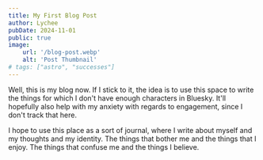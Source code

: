 ```yaml
---
title: My First Blog Post
author: Lychee
pubDate: 2024-11-01
public: true
image:
    url: '/blog-post.webp'
    alt: 'Post Thumbnail'
# tags: ["astro", "successes"]
---
```


Well, this is my blog now. If I stick to it, the idea is to use this space to write the things for which I don't have enough characters in Bluesky. It'll hopefully also help with my anxiety with regards to engagement, since I don't track that here.

I hope to use this place as a sort of journal, where I write about myself and my thoughts and my identity. The things that bother me and the things that I enjoy. The things that confuse me and the things I believe.